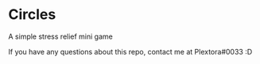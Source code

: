 # Circles
A simple stress relief mini game

If you have any questions about this repo, contact me at Plextora#0033 :D